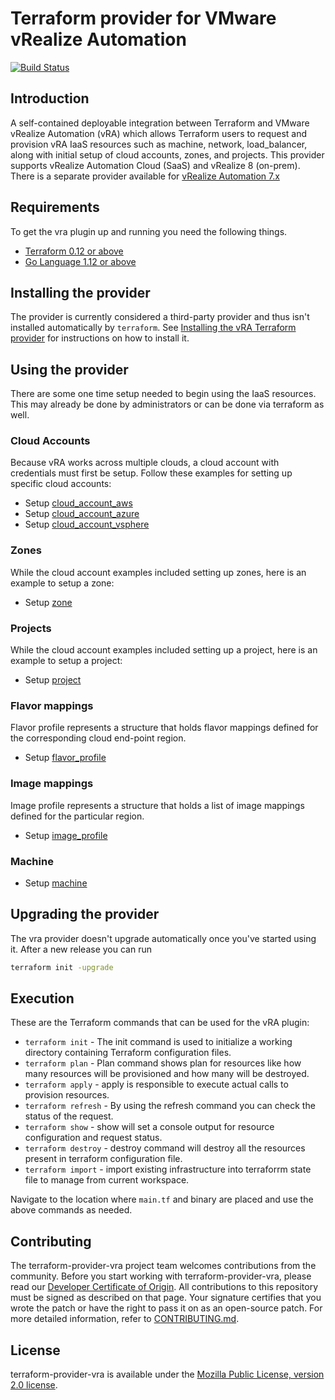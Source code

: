 # Terraform provider for VMware vRealize Automation
[![Build Status](https://travis-ci.org/vmware/terraform-provider-vra.svg?branch=master)](https://travis-ci.org/vmware/terraform-provider-vra)


Introduction
------------

A self-contained deployable integration between Terraform and VMware vRealize Automation (vRA) which allows Terraform users to request and provision vRA IaaS resources such as machine, network, load_balancer, along with initial setup of cloud accounts, zones, and projects. This provider supports vRealize Automation Cloud (SaaS) and vRealize 8 (on-prem). There is a separate provider available for [vRealize Automation 7.x](https://github.com/terraform-providers/terraform-provider-vra7)

Requirements
------------

To get the vra plugin up and running you need the following things.
* [Terraform 0.12 or above](https://www.terraform.io/downloads.html)
* [Go Language 1.12 or above](https://golang.org/dl/)

Installing the provider
-----------------------

The provider is currently considered a third-party provider and thus isn't installed automatically by ```terraform```. See [Installing the vRA Terraform provider](docs/install_provider.md) for instructions on how to install it. 

Using the provider
----------------------

There are some one time setup needed to begin using the IaaS resources. This may
already be done by administrators or can be done via terraform as well.

### Cloud Accounts

Because vRA works across multiple clouds, a cloud account with credentials must
first be setup. Follow these examples for setting up specific cloud accounts:

* Setup [cloud\_account\_aws](examples/cloud_account_aws/README.md)
* Setup [cloud\_account\_azure](examples/cloud_account_azure/README.md)
* Setup [cloud\_account\_vsphere](examples/cloud_account_vsphere/README.md)

### Zones

While the cloud account examples included setting up zones, here is an example
to setup a zone:

* Setup [zone](examples/zone/README.md)


### Projects

While the cloud account examples included setting up a project, here is an example
to setup a project:

* Setup [project](examples/project/README.md)

### Flavor mappings
Flavor profile represents a structure that holds flavor mappings defined for the corresponding cloud end-point region.
* Setup [flavor\_profile](examples/machine/README.md)

### Image mappings
Image profile represents a structure that holds a list of image mappings defined for the particular region.
* Setup [image\_profile](examples/machine/README.md)

### Machine
* Setup [machine](examples/machine/README.md)


Upgrading the provider
----------------------

The vra provider doesn't upgrade automatically once you've started using it. After a new release you can run 

```bash
terraform init -upgrade
```

## Execution
These are the Terraform commands that can be used for the vRA plugin:
* `terraform init` - The init command is used to initialize a working directory containing Terraform configuration files.
* `terraform plan` - Plan command shows plan for resources like how many resources will be provisioned and how many will be destroyed.
* `terraform apply` - apply is responsible to execute actual calls to provision resources.
* `terraform refresh` - By using the refresh command you can check the status of the request.
* `terraform show` - show will set a console output for resource configuration and request status.
* `terraform destroy` - destroy command will destroy all the  resources present in terraform configuration file.
* `terraform import` - import existing infrastructure into terraforrm state file to manage from current workspace.

Navigate to the location where `main.tf` and binary are placed and use the above commands as needed.

## Contributing

The terraform-provider-vra project team welcomes contributions from the community. Before you start working with terraform-provider-vra, please read our [Developer Certificate of Origin](https://cla.vmware.com/dco). All contributions to this repository must be signed as described on that page. Your signature certifies that you wrote the patch or have the right to pass it on as an open-source patch. For more detailed information, refer to [CONTRIBUTING.md](CONTRIBUTING.md).

## License

terraform-provider-vra is available under the [Mozilla Public License, version 2.0 license](LICENSE).
